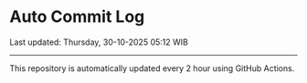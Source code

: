 # Auto Commit Log

Last updated: Thursday, 30-10-2025 05:12 WIB

---

This repository is automatically updated every 2 hour using GitHub Actions.
